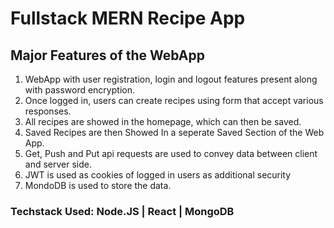 # Fullstack MERN Recipe App
## Major Features of the WebApp
1. WebApp with user registration, login and logout features present along with password encryption.
2. Once logged in, users can create recipes using form that accept various responses.
3. All recipes are showed in the homepage, which can then be saved.
4. Saved Recipes are then Showed In a seperate Saved Section of the Web App.
5. Get, Push and Put api requests are used to convey data between client and server side.
6. JWT is used as cookies of logged in users as additional security
7. MondoDB is used to store the data.

### Techstack Used: Node.JS | React | MongoDB
